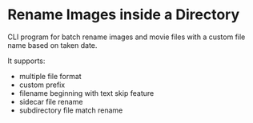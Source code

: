 # Rename Images inside a Directory

CLI program for batch rename images and movie files with a custom file name based on taken date.

It supports:
- multiple file format
- custom prefix
- filename beginning with text skip feature
- sidecar file rename
- subdirectory file match rename


